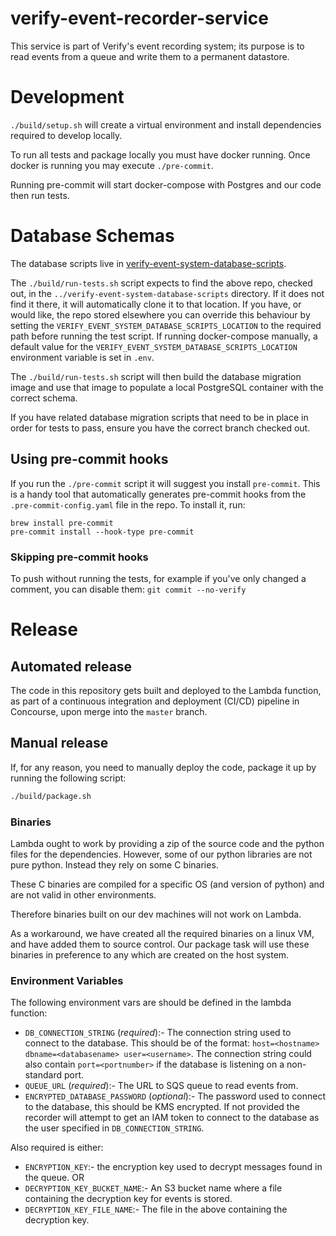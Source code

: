 # verify-event-recorder-service
This service is part of Verify's event recording system; its purpose is to read events from a queue and write them to a
 permanent datastore.

# Development
```./build/setup.sh``` will create a virtual environment and install dependencies required to develop locally.

To run all tests and package locally you must have docker running. Once docker is running you may execute
```./pre-commit```.

Running pre-commit will start docker-compose with Postgres and our code then run tests.

# Database Schemas

The database scripts live in [verify-event-system-database-scripts](https://github.com/alphagov/verify-event-system-database-scripts).

The `./build/run-tests.sh` script expects to find the above repo, checked out, in the `../verify-event-system-database-scripts`
directory. If it does not find it there, it will automatically clone it to that location. If you have, or would like, the repo stored elsewhere
you can override this behaviour by setting the `VERIFY_EVENT_SYSTEM_DATABASE_SCRIPTS_LOCATION` to the required path before running
the test script. If running docker-compose manually, a default value for the `VERIFY_EVENT_SYSTEM_DATABASE_SCRIPTS_LOCATION` environment 
variable is set in `.env`.

The `./build/run-tests.sh` script will then build the database migration image and use that image to populate a local
PostgreSQL container with the correct schema.

If you have related database migration scripts that need to be in place in order for tests to pass, ensure you 
have the correct branch checked out.

## Using pre-commit hooks

If you run the `./pre-commit` script it will suggest you install `pre-commit`.
This is a handy tool that automatically generates pre-commit hooks from the
`.pre-commit-config.yaml` file in the repo.  To install it, run:

```
brew install pre-commit
pre-commit install --hook-type pre-commit
```

### Skipping pre-commit hooks

To push without running the tests, for example if you've only changed a comment, you can disable them:
`git commit --no-verify`

# Release

## Automated release

The code in this repository gets built and deployed to the Lambda function, as part of a continuous
integration and deployment (CI/CD) pipeline in Concourse, upon merge into the `master` branch.

## Manual release

If, for any reason, you need to manually deploy the code, package it up by running the following
script:

```bash
./build/package.sh
```

### Binaries

Lambda ought to work by providing a zip of the source code and the python files for the dependencies.
However, some of our python libraries are not pure python. Instead they rely on some C binaries.

These C binaries are compiled for a specific OS (and version of python) and are not valid in other environments.

Therefore binaries built on our dev machines will not work on Lambda.

As a workaround, we have created all the required binaries on a linux VM, and have added them to source control. Our
package task will use these binaries in preference to any which are created on the host system.

### Environment Variables

The following environment vars are should be defined in the lambda function:

* `DB_CONNECTION_STRING` (_required_):- The connection string used to connect to the database. This should be of the format:
`host=<hostname> dbname=<databasename> user=<username>`. The connection string could also contain `port=<portnumber>` if the database is listening on a non-standard port.
* `QUEUE_URL` (_required_):- The URL to SQS queue to read events from.
* `ENCRYPTED_DATABASE_PASSWORD` (_optional_):- The password used to connect to the database, this should be KMS encrypted. If not provided the recorder
will attempt to get an IAM token to connect to the database as the user specified in `DB_CONNECTION_STRING`.

Also required is either:
* `ENCRYPTION_KEY`:- the encryption key used to decrypt messages found in the queue.
OR
* `DECRYPTION_KEY_BUCKET_NAME`:- An S3 bucket name where a file containing the decryption key for events is stored.
* `DECRYPTION_KEY_FILE_NAME`:- The file in the above containing the decryption key.
